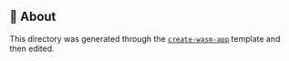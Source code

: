 ## :memo: About

This directory was generated through the [`create-wasm-app`](https://github.com/rustwasm/create-wasm-app) template and then edited.
